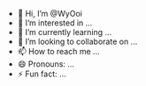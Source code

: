 - 👋 Hi, I’m @WyOoi
- 👀 I’m interested in ...
- 🌱 I’m currently learning ...
- 💞️ I’m looking to collaborate on ...
- 📫 How to reach me ...
- 😄 Pronouns: ...
- ⚡ Fun fact: ...

<!---
WyOoi/WyOoi is a ✨ special ✨ repository because its `README.md` (this file) appears on your GitHub profile.
You can click the Preview link to take a look at your changes.
--->

